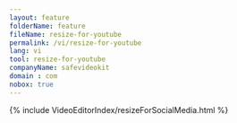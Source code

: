 ```yaml
---
layout: feature
folderName: feature
fileName: resize-for-youtube
permalink: /vi/resize-for-youtube
lang: vi
tool: resize-for-youtube
companyName: safevideokit
domain : com
nobox: true
---
```


{% include VideoEditorIndex/resizeForSocialMedia.html %}

   